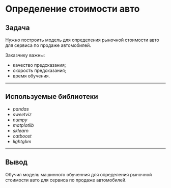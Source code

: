 # Определение стоимости авто

## Задача
Нужно построить модель для определения рыночной стоимости авто для сервиса по продаже автомобилей.

Заказчику важны:

- качество предсказания;
- скорость предсказания;
- время обучения.

---
## Используемые библиотеки
- *pandas*
- *sweetviz*
- *numpy*
- *matplotlib*
- *sklearn*
- *catboost*
- *lightgbm*

---
## Вывод

Обучил модель машинного обученния для определения рыночной стоимости авто для сервиса по продаже автомобилей.